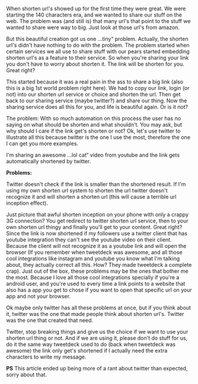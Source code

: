 When shorten url's showed up for the first time they were great. We were starting the 140 characters era, and we wanted to share our stuff on the web. The problem was (and still is) that many url's that point to the stuff we wanted to share were way to big. Just look at those url's from amazon.

But this beautiful creation got us one ...tiny“ problem. Actually, the shorten url's didn't have nothing to do with the problem. The problem started when certain services we all use to share stuff with our pears started embedding shorten url's as a feature to their service. So when you're sharing your link you don't have to worry about shorten it. The link will be shorten for you. Great right?
<!--more-->
This started because it was a real pain in the ass to share a big link (also this is a big 1st world problem right here). We had to copy our link, login (or not) into our shorten url service or choice and shorten the url. Then get back to our sharing service (maybe twitter?) and share our thing. Now the sharing service does all this for you, and life is beautiful again. Or is it not?

The problem:
With so much automation on this process the user has no saying on what should be shorten and what shouldn't. You may ask, but why should I care if the link get's shorten or not? Ok, let's use twitter to illustrate all this because twitter is the one I use the most, therefore the one I can get you more examples.

I'm sharing an awesome ...lol cat“ video from youtube and the link gets automatically shortened by twitter.

**Problems:**

Twitter doesn't check if the link is smaller than the shortened result.
If I'm using my own shorten url system to shorten the url twitter doesn't recognize it and will shorten a shorten url (this will cause a terrible url inception effect).

Just picture that awful shorten inception on your phone with only a crappy 3G connection? You get redirect to twitter shorten url service, then to your own shorten url thingy and finally you'll get to your content. Great right?
Since the link is now shortened if my followers use a twitter client that has youtube integration they can't see the youtube video on their client. Because the client will not recognize it as a youtube link and will open the browser (If you remember when tweetdeck was awesome, and all those cool integrations like instagram and youtube you know what I'm talking about, they actually correct all this. How? They made tweetdeck a complete crap).
Just out of the box, these problems may be the ones that bother me the most. Because I love all those cool integrations specially if you're a android user, and you're used to every time a link points to a website that also has a app you get to chose if you want to open that specific url on your app and not your browser.

Ok maybe only twitter has all these problems at once, but if you think about it, twitter was the one that made people think about shorten url's. Twitter was the one that created that need.

Twitter, stop breaking things and give us the choice if we want to use your shorten url thing or not. And if we are using it, please don't do stuff for us, do it the same way tweetdeck used to do (back when tweetdeck was awesome) the link only get's shortened if I actually need the extra characters to write my message.

**PS**
This article ended up being more of a rant about twitter than expected, sorry about that.
